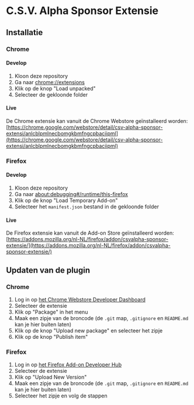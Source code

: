 # C.S.V. Alpha Sponsor Extensie

## Installatie
### Chrome
#### Develop
1. Kloon deze repository
2. Ga naar [chrome://extensions](chrome://extensions) 
3. Klik op de knop "Load unpacked"
4. Selecteer de gekloonde folder

#### Live
De Chrome extensie kan vanuit de Chrome Webstore geïnstalleerd worden: [https://chrome.google.com/webstore/detail/csv-alpha-sponsor-extensi/anlcblpmlnecbomgkbmfngcpbaciipml](https://chrome.google.com/webstore/detail/csv-alpha-sponsor-extensi/anlcblpmlnecbomgkbmfngcpbaciipml)

### Firefox
#### Develop
1. Kloon deze repository
2. Ga naar [about:debugging#/runtime/this-firefox](about:debugging#/runtime/this-firefox)
3. Klik op de knop "Load Temporary Add-on"
4. Selecteer het `manifest.json` bestand in de gekloonde folder

#### Live
De Firefox extensie kan vanuit de Add-on Store geïnstalleerd worden:
[https://addons.mozilla.org/nl-NL/firefox/addon/csvalpha-sponsor-extensie/](https://addons.mozilla.org/nl-NL/firefox/addon/csvalpha-sponsor-extensie/)

## Updaten van de plugin
### Chrome
1. Log in op [het Chrome Webstore Developer Dashboard](https://chrome.google.com/webstore/devconsole/)
2. Selecteer de extensie
3. Klik op "Package" in het menu
4. Maak een zipje van de broncode (de `.git` map, `.gitignore` en `README.md` kan je hier buiten laten)
5. Klik op de knop "Upload new package" en selecteer het zipje
6. Klik op de knop "Publish item"

### Firefox
1. Log in op [het Firefox Add-on Developer Hub](https://addons.mozilla.org/en-GB/developers/)
2. Selecteer de extensie
3. Klik op "Upload New Version"
4. Maak een zipje van de broncode (de `.git` map, `.gitignore` en `README.md` kan je hier buiten laten)
5. Selecteer het zipje en volg de stappen